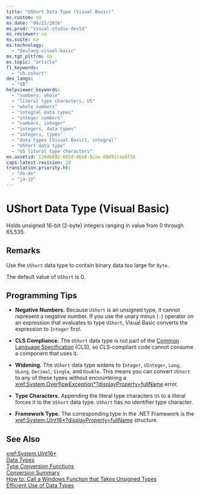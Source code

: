 ```yaml
---
title: "UShort Data Type (Visual Basic)"
ms.custom: na
ms.date: "09/22/2016"
ms.prod: "visual-studio-dev14"
ms.reviewer: na
ms.suite: na
ms.technology: 
  - "devlang-visual-basic"
ms.tgt_pltfrm: na
ms.topic: "article"
f1_keywords: 
  - "vb.ushort"
dev_langs: 
  - "VB"
helpviewer_keywords: 
  - "numbers, whole"
  - "literal type characters, US"
  - "whole numbers"
  - "integral data types"
  - "integer numbers"
  - "numbers, integer"
  - "integers, data types"
  - "integers, types"
  - "data types [Visual Basic], integral"
  - "UShort data type"
  - "US literal type characters"
ms.assetid: 138db892-665d-4ba8-9cae-d8d91c4a8f39
caps.latest.revision: 20
translation.priority.ht: 
  - "de-de"
  - "ja-jp"
---
```

# UShort Data Type (Visual Basic)
Holds unsigned 16-bit (2-byte) integers ranging in value from 0 through 65,535.  
  
## Remarks  
 Use the `UShort` data type to contain binary data too large for `Byte`.  
  
 The default value of `UShort` is 0.  
  
## Programming Tips  
  
-   **Negative Numbers.** Because `UShort` is an unsigned type, it cannot represent a negative number. If you use the unary minus (`-`) operator on an expression that evaluates to type `UShort`, Visual Basic converts the expression to `Integer` first.  
  
-   **CLS Compliance.** The `UShort` data type is not part of the [Common Language Specification](assetId:///4f0b77d0-4844-464f-af73-6e06bedeafc6) (CLS), so CLS-compliant code cannot consume a component that uses it.  
  
-   **Widening.** The `UShort` data type widens to `Integer`, `UInteger`, `Long`, `ULong`, `Decimal`, `Single`, and `Double`. This means you can convert `UShort` to any of these types without encountering a <xref:System.OverflowException*?displayProperty=fullName> error.  
  
-   **Type Characters.** Appending the literal type characters `US` to a literal forces it to the `UShort` data type. `UShort` has no identifier type character.  
  
-   **Framework Type.** The corresponding type in the .NET Framework is the <xref:System.UInt16*?displayProperty=fullName> structure.  
  
## See Also  
 <xref:System.UInt16*>   
 [Data Types](../vs140/data-type-summary--visual-basic-.md)   
 [Type Conversion Functions](../vs140/type-conversion-functions--visual-basic-.md)   
 [Conversion Summary](../vs140/conversion-summary--visual-basic-.md)   
 [How to: Call a Windows Function that Takes Unsigned Types](../vs140/how-to--call-a-windows-function-that-takes-unsigned-types--visual-basic-.md)   
 [Efficient Use of Data Types](../vs140/efficient-use-of-data-types--visual-basic-.md)